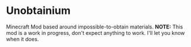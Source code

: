 Unobtainium
===========

Minecraft Mod based around impossible-to-obtain materials.
**NOTE:** This mod is a work in progress, don't expect anything to work. I'll let you know when it does.
